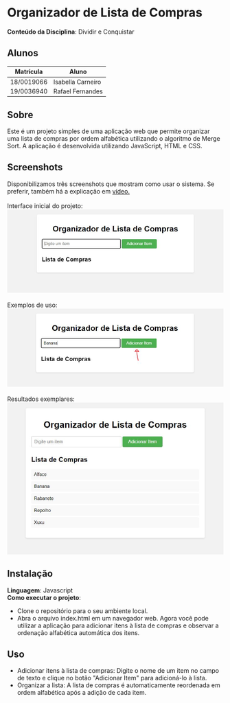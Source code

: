 # Organizador de Lista de Compras

**Conteúdo da Disciplina**: Dividir e Conquistar<br>

## Alunos
|Matrícula | Aluno |
| -- | -- |
| 18/0019066  |  Isabella Carneiro |
| 19/0036940  |  Rafael Fernandes |

## Sobre 
Este é um projeto simples de uma aplicação web que permite organizar uma lista de compras por ordem alfabética utilizando o algoritmo de Merge Sort. A aplicação é desenvolvida utilizando JavaScript, HTML e CSS.

## Screenshots
Disponibilizamos três screenshots que mostram como usar o sistema. Se preferir, também há a explicação em [vídeo.]()<br><br>
Interface inicial do projeto:<br>
![Screenshot 1](/imgs/PA_1.JPG)<br><br>
Exemplos de uso:<br>
![Screenshot 2](/imgs/PA_2.JPG)<br><br>
Resultados exemplares:<br>
![Screenshot 3](/imgs/PA_3.JPG)<br>

## Instalação 

**Linguagem**: Javascript<br>
**Como executar o projeto**:
* Clone o repositório para o seu ambiente local.
* Abra o arquivo index.html em um navegador web.
Agora você pode utilizar a aplicação para adicionar itens à lista de compras e observar a ordenação alfabética automática dos itens.

## Uso 
* Adicionar itens à lista de compras: Digite o nome de um item no campo de texto e clique no botão "Adicionar Item" para adicioná-lo à lista.
* Organizar a lista: A lista de compras é automaticamente reordenada em ordem alfabética após a adição de cada item.
